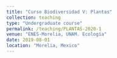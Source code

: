 ```yaml
---
title: "Curso Biodiversidad V: Plantas"
collection: teaching
type: "Undergraduate course"
permalink: /teaching/PLANTAS-2020-1
venue: "ENES-Morelia, UNAM. Ecología"
date: 2019-08-01
location: "Morelia, Mexico"
---
```

